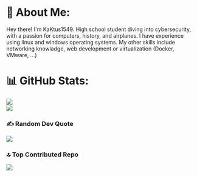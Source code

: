 # 💫 About Me:
Hey there! I'm KaKtus1549. High school student diving into cybersecurity, with a passion for computers, history, and airplanes. I have experience using linux and windows operating systems. My other skills include networking knowladge, web development or virtualization (Docker, VMware, ...)

# 📊 GitHub Stats:
![](https://github-readme-stats.vercel.app/api?username=Kaktus1549&theme=dark&hide_border=false&include_all_commits=true&count_private=true)<br/>
![](https://github-readme-stats.vercel.app/api/top-langs/?username=Kaktus1549&theme=dark&hide_border=false&include_all_commits=true&count_private=true&layout=compact)

### ✍️ Random Dev Quote
![](https://quotes-github-readme.vercel.app/api?type=horizontal&theme=radical)

### 🔝 Top Contributed Repo
![](https://github-contributor-stats.vercel.app/api?username=Kaktus1549&limit=5&theme=dark&combine_all_yearly_contributions=true)

<!-- Proudly created with GPRM ( https://gprm.itsvg.in ) -->
